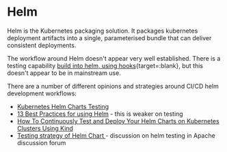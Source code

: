 # Helm

Helm is the Kubernetes packaging solution.  It packages kubernetes deployment artifacts into a single, parameterised bundle that can deliver consistent deployments.

The workflow around Helm doesn't appear very well established.  There is a testing capability [build into helm, using hooks](https://helm.sh/docs/topics/chart_tests/){target=:blank}, but this doesn't appear to be in mainstream use.

There are a number of different opinions and strategies around CI/CD helm development workflows:

- [Kubernetes Helm Charts Testing](https://faun.pub/helm-charts-testing-2091a63a83af)
- [13 Best Practices for using Helm](https://codersociety.com/blog/articles/helm-best-practices#5-test-your-charts) - this is weaker on testing
- [How To Continuously Test and Deploy Your Helm Charts on Kubernetes Clusters Using Kind](https://betterprogramming.pub/how-to-continuously-test-and-deploy-your-helm-charts-on-kubernetes-clusters-using-kind-d71e3585d2dc)
- [Testing strategy of Helm Chart
](https://github.com/apache/superset/discussions/18551?sort=top) - discussion on helm testing in Apache discussion forum
